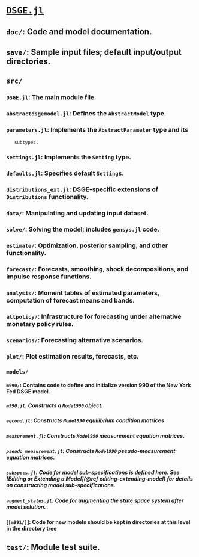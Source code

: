 # [`DSGE.jl`](https://github.com/FRBNY-DSGE/DSGE.jl)
## `doc/`: Code and model documentation.
## `save/`: Sample input files; default input/output directories.
## `src/`
### `DSGE.jl`: The main module file.
### `abstractdsgemodel.jl`: Defines the `AbstractModel` type.
### `parameters.jl`: Implements the `AbstractParameter` type and its
       subtypes.
### `settings.jl`: Implements the `Setting` type.
### `defaults.jl`: Specifies default `Setting`s.
### `distributions_ext.jl`: DSGE-specific extensions of `Distributions` functionality.
### `data/`: Manipulating and updating input dataset.
### `solve/`: Solving the model; includes `gensys.jl` code.
### `estimate/`: Optimization, posterior sampling, and other functionality.
### `forecast/`: Forecasts, smoothing, shock decompositions, and impulse response functions.
### `analysis/`: Moment tables of estimated parameters, computation of forecast means and bands.
### `altpolicy/`: Infrastructure for forecasting under alternative monetary policy rules.
### `scenarios/`: Forecasting alternative scenarios.
### `plot/`: Plot estimation results, forecasts, etc.
### `models/`
#### `m990/`: Contains code to define and initialize version 990 of the New York Fed DSGE model.
##### `m990.jl`: Constructs a `Model990` object.
##### `eqcond.jl`: Constructs `Model990` equilibrium condition matrices
##### `measurement.jl`: Constructs `Model990` measurement equation matrices.
##### `pseudo_measurement.jl`: Constructs `Model990` pseudo-measurement equation matrices.
##### `subspecs.jl`: Code for model sub-specifications is defined here. See [Editing or Extending a Model](@ref editing-extending-model) for details on constructing model sub-specifications.
##### `augment_states.jl`: Code for augmenting the state space system after model solution.
#### [`[m991/]`]: Code for new models should be kept in directories at this level in the directory tree
## `test/`: Module test suite.
